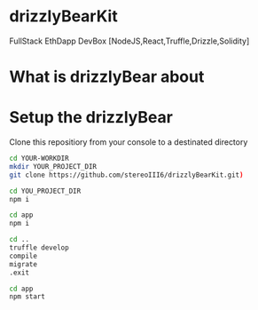 # drizzlyBearKit
FullStack EthDapp DevBox 
[NodeJS,React,Truffle,Drizzle,Solidity]

# What is drizzlyBear about



# Setup the drizzlyBear

Clone this repositiory from your console to a destinated directory

```bash 
cd YOUR-WORKDIR
mkdir YOUR_PROJECT_DIR
git clone https://github.com/stereoIII6/drizzlyBearKit.git)
```

```bash
cd YOU_PROJECT_DIR
npm i
```

```bash
cd app
npm i
```

```bash
cd ..
truffle develop
compile
migrate 
.exit 
```

```bash
cd app
npm start
```
